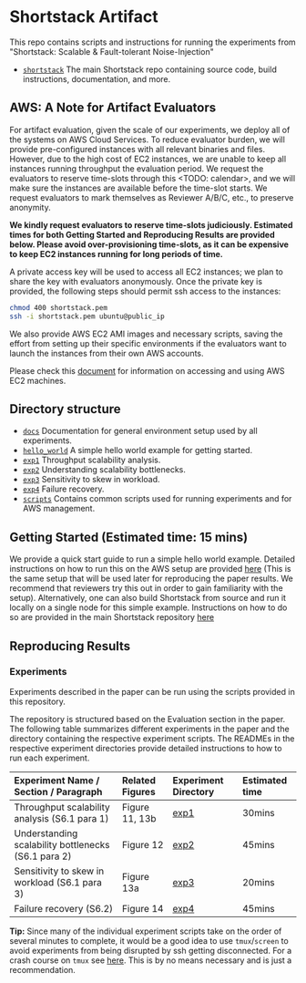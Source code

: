 # Shortstack Artifact

This repo contains scripts and instructions for running the experiments from "Shortstack: Scalable & Fault-tolerant Noise-Injection"

* [`shortstack`](https://github.com/pancake-security/shortstack.git) The main Shortstack repo containing source code, build instructions, documentation, and more.

## AWS: A Note for Artifact Evaluators

For artifact evaluation, given the scale of our experiments, we deploy all of the systems on AWS Cloud Services. To reduce evaluator burden, we will provide pre-configured instances with all relevant binaries and files. However, due to the high cost of EC2 instances, we are unable to keep all instances running throughput the evaluation period. We request the evaluators to reserve time-slots through this <TODO: calendar>, and we will make sure the instances are available before the time-slot starts. We request evaluators to mark themselves as Reviewer A/B/C, etc., to preserve anonymity. 

**We kindly request evaluators to reserve time-slots judiciously. Estimated times for both Getting Started and Reproducing Results are provided below. Please avoid over-provisioning time-slots, as it can be expensive to keep EC2 instances running for long periods of time.**

A private access key will be used to access all EC2 instances; we plan to share the key with evaluators anonymously. Once the private key is provided, the following steps should permit ssh access to the instances:

```bash
chmod 400 shortstack.pem
ssh -i shortstack.pem ubuntu@public_ip
```

We also provide AWS EC2 AMI images and necessary scripts, saving the effort from setting up their specific environments if the evaluators want to launch the instances from their own AWS accounts. 

Please check this [document](docs/aws_info.md) for information on accessing and using AWS EC2 machines.


## Directory structure 
* [`docs`](docs) Documentation for general environment setup used by all experiments.
* [`hello_world`](hello_world) A simple hello world example for getting started. 
* [`exp1`](exp1) Throughput scalability analysis.
* [`exp2`](exp2) Understanding scalability bottlenecks.
* [`exp3`](exp3) Sensitivity to skew in workload.
* [`exp4`](exp4) Failure recovery.
* [`scripts`](scripts) Contains common scripts used for running experiments and for AWS management.


## Getting Started (Estimated time: 15 mins)

We provide a quick start guide to run a simple hello world example. Detailed instructions on how to run this on the AWS setup are provided [here](hello_world) (This is the same setup that will be used later for reproducing the paper results. We recommend that reviewers try this out in order to gain familiarity with the setup). Alternatively, one can also build Shortstack from source and run it locally on a single node for this simple example. Instructions on how to do so are provided in the main Shortstack repository [here](https://github.com/pancake-security/shortstack.git)

## Reproducing Results

### Experiments

Experiments described in the paper can be run using the scripts provided in this repository.

The repository is structured based on the Evaluation section in the paper. The following table summarizes different experiments in the paper and the directory containing the respective experiment scripts. The READMEs in the respective experiment directories provide detailed instructions to how to run each experiment.

| Experiment Name / Section / Paragraph | Related Figures |	Experiment Directory | Estimated time |
| :-------------- | :--------------- | :----------------- | :------------------ |
| Throughput scalability analysis (S6.1 para 1)   |     	Figure 11, 13b  |      	[exp1](exp1)   | 30mins |      
|  Understanding scalability bottlenecks (S6.1 para 2) |  	Figure 12   |     [exp2](exp2)  |   45mins    |
|   Sensitivity to skew in workload (S6.1 para 3)       | 	Figure 13a   |     [exp3](exp3)   |  20mins     | 
| Failure recovery (S6.2) |	Figure 14 |       	[exp4](exp4)   |  45mins   | 

**Tip:** Since many of the individual experiment scripts take on the order of several minutes to complete, it would be a good idea to use `tmux`/`screen` to avoid experiments from being disrupted by ssh getting disconnected. For a crash course on `tmux` see [here](docs/tmux-usage.md). This is by no means necessary and is just a recommendation.  










